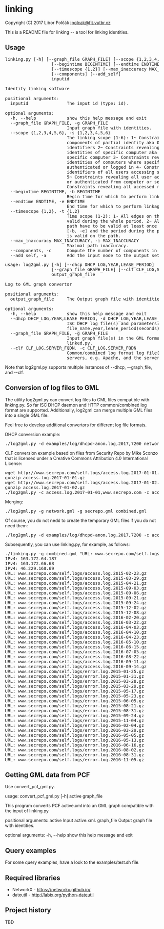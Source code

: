 # linking

Copyright (C) 2017 Libor Polčák <ipolcak@fit.vutbr.cz>

This is a README file for linking -- a tool for linking identities.

Usage
-----

<pre>
linking.py [-h] [--graph_file GRAPH_FILE] [--scope {1,2,3,4,5,6}]
                  [--begintime BEGINTIME] [--endtime ENDTIME]
                  [--timescope {1,2}] [--max_inaccuracy MAX_INACCURACY]
                  [--components] [--add_self]
                  inputid

Identity linking software

positional arguments:
  inputid               The input id (type: id).

optional arguments:
  -h, --help            show this help message and exit
  --graph_file GRAPH_FILE, -g GRAPH_FILE
                        Input graph file with identities.
  --scope {1,2,3,4,5,6}, -s {1,2,3,4,5,6}
                        The linking scope (1-6): 1~ Constraints revealing
                        components of partial identity aka Other corresponding
                        identifiers 2~ Constraints revealing partial
                        identities of specific computer aka Identifiers of a
                        specific computer 3~ Constraints revealing partial
                        identities of computers where specific user
                        authenticated or logged in 4~ Constraints revealing
                        identifiers of all users accessing specific resource
                        5~ Constraints revealing all user accounts logged in
                        or authenticated from computer or set of computers 6~
                        Constraints revealing all accessed resources
  --begintime BEGINTIME, -b BEGINTIME
                        Begin time for which to perform linkage (local TZ).
  --endtime ENDTIME, -e ENDTIME
                        End time for which to perform linkage (local TZ).
  --timescope {1,2}, -t {1,2}
                        Time scope (1-2): 1~ All edges on the path have to be
                        valid during the whole period. 2~ All edges on the
                        path have to be valid at least once during the period
                        [-b, -e] and the period during the previous identifier
                        is valid on the path.
  --max_inaccuracy MAX_INACCURACY, -i MAX_INACCURACY
                        Maximal path inaccuracy.
  --components, -c      Compute the number of components in the graph.
  --add_self, -a        Add the input node to the output set
</pre>

<pre>
usage: log2gml.py [-h] [--dhcp DHCP_LOG,YEAR,LEASE_PERIOD]
                  [--graph_file GRAPH_FILE] [--clf CLF_LOG,SERVER_FQDN]
                  output_graph_file

Log to GML graph convertor

positional arguments:
  output_graph_file     The Output graph file with identities.

optional arguments:
  -h, --help            show this help message and exit
  --dhcp DHCP_LOG,YEAR,LEASE_PERIOD, -d DHCP_LOG,YEAR,LEASE_PERIOD
                        ISC DHCP log file(s) and parameters:
                        file_name,year,lease_period(seconds).
  --graph_file GRAPH_FILE, -g GRAPH_FILE
                        Input graph file(s) in the GML format used by
                        linked.py.
  --clf CLF_LOG,SERVER_FQDN, -c CLF_LOG,SERVER_FQDN
                        Common/combined log format log file(s) used by HTTP(s)
                        servers, e.g. Apache, and the server FQDN.
</pre>

Note that log2gml.py supports multiple instances of --dhcp, --graph_file,
and --clf.

Conversion of log files to GML
------------------------------

The utility log2gml.py can convert log files to GML files compatible with
linking.py. So far ISC DHCP daemon and HTTP common/combined log format are
supported. Additionally, log2gml can merge multiple GML files into a single
GML file.

Feel free to develop additional convertors for different log file formats.

DHCP conversion example:

<pre>
./log2gml.py -d examples/log/dhcpd-anon.log,2017,7200 network.gml
</pre>

CLF conversion example based on files from Security Repo by Mike Sconzo
that is licensed under a Creative Commons Attribution 4.0 International
License:

<pre>
wget http://www.secrepo.com/self.logs/access.log.2017-01-01.gz
gunzip access.log.2017-01-01.gz
wget http://www.secrepo.com/self.logs/access.log.2017-01-02.gz
gunzip access.log.2017-01-02.gz
./log2gml.py -c access.log.2017-01-01,www.secrepo.com -c access.log.2017-01-02,www.secrepo.com secrepo.gml
</pre>

Merging:

<pre>
./log2gml.py -g network.gml -g secrepo.gml combined.gml
</pre>

Of course, you do not nedd to create the temporary GML files if you do not need them:

<pre>
./log2gml.py -d examples/log/dhcpd-anon.log,2017,7200 -c access.log.2017-01-01,www.secrepo.com -c access.log.2017-01-02,www.secrepo.com combined.gml
</pre>

Subsequently, you can use linking.py, for example, as follows:

<pre>
./linking.py -g combined.gml "URL: www.secrepo.com/self.logs/access.log.2015-02-13.gz"
IPv4: 163.172.64.187
IPv4: 163.172.66.68
IPv4: 46.229.168.69
URL: www.secrepo.com/self.logs/access.log.2015-02-23.gz
URL: www.secrepo.com/self.logs/access.log.2015-03-29.gz
URL: www.secrepo.com/self.logs/access.log.2015-04-21.gz
URL: www.secrepo.com/self.logs/access.log.2015-09-03.gz
URL: www.secrepo.com/self.logs/access.log.2015-09-06.gz
URL: www.secrepo.com/self.logs/access.log.2015-09-21.gz
URL: www.secrepo.com/self.logs/access.log.2015-09-24.gz
URL: www.secrepo.com/self.logs/access.log.2015-12-02.gz
URL: www.secrepo.com/self.logs/access.log.2015-12-08.gz
URL: www.secrepo.com/self.logs/access.log.2016-02-20.gz
URL: www.secrepo.com/self.logs/access.log.2016-03-22.gz
URL: www.secrepo.com/self.logs/access.log.2016-04-03.gz
URL: www.secrepo.com/self.logs/access.log.2016-04-10.gz
URL: www.secrepo.com/self.logs/access.log.2016-04-23.gz
URL: www.secrepo.com/self.logs/access.log.2016-05-10.gz
URL: www.secrepo.com/self.logs/access.log.2016-06-15.gz
URL: www.secrepo.com/self.logs/access.log.2016-07-05.gz
URL: www.secrepo.com/self.logs/access.log.2016-08-22.gz
URL: www.secrepo.com/self.logs/access.log.2016-09-11.gz
URL: www.secrepo.com/self.logs/access.log.2016-09-14.gz
URL: www.secrepo.com/self.logs/error.log.2015-01-25.gz
URL: www.secrepo.com/self.logs/error.log.2015-01-31.gz
URL: www.secrepo.com/self.logs/error.log.2015-03-28.gz
URL: www.secrepo.com/self.logs/error.log.2015-03-29.gz
URL: www.secrepo.com/self.logs/error.log.2015-05-17.gz
URL: www.secrepo.com/self.logs/error.log.2015-05-23.gz
URL: www.secrepo.com/self.logs/error.log.2015-06-05.gz
URL: www.secrepo.com/self.logs/error.log.2015-08-21.gz
URL: www.secrepo.com/self.logs/error.log.2015-08-31.gz
URL: www.secrepo.com/self.logs/error.log.2015-09-24.gz
URL: www.secrepo.com/self.logs/error.log.2015-11-04.gz
URL: www.secrepo.com/self.logs/error.log.2016-02-04.gz
URL: www.secrepo.com/self.logs/error.log.2016-03-29.gz
URL: www.secrepo.com/self.logs/error.log.2016-05-05.gz
URL: www.secrepo.com/self.logs/error.log.2016-05-13.gz
URL: www.secrepo.com/self.logs/error.log.2016-06-16.gz
URL: www.secrepo.com/self.logs/error.log.2016-08-02.gz
URL: www.secrepo.com/self.logs/error.log.2016-08-31.gz
URL: www.secrepo.com/self.logs/error.log.2016-11-05.gz
</pre>


Getting GML data from PCF
-------------------------

Use convert_pcf_gml.py.

usage: convert_pcf_gml.py [-h] active graph_file

This program converts PCF active.xml into an GML graph compatible with the
input of linking.py

positional arguments:
  active      Input active.xml.
  graph_file  Output graph file with identities.

optional arguments:
  -h, --help  show this help message and exit



Query examples
--------------

For some query examples, have a look to the examples/test.sh file.


Required libraries
------------------

 * NetworkX - https://networkx.github.io/
 * dateutil - http://labix.org/python-dateutil


Project history
---------------

TBD
